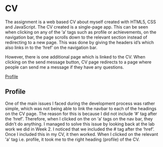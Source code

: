 # CV

The assignment is a web based CV about myself created with HTML5, CSS and JavaScript. 
The CV created is a single-page app. This can be seen when clicking on any of the ‘a’ tags such as profile or achievements, on the navigation bar, the page scrolls down to the relevant section instead of redirecting to a new page. This was done by giving the headers id’s which also links in to the ‘href’ on the navigation bar. 
 
However, there is one additional page which is linked to the CV. When clicking on the send message button, CV page redirects to a page where people can send me a message if they have any questions. 

<a href="#profile">Profile</a>
<h2 id="profile">Profile</h2>

One of the main issues I faced during the development process was rather simple, which was not being able to link the navbar to each of the headings on the CV page.  The reason for this is because I did not include ‘#’ tag after the ‘href’. Therefore, when I clicked on the on ‘a’ tags on the nav bar, they didn’t do anything.  I managed to solve this issue by looking back at the lab work we did in Week 2. I noticed that we included the # tag after the ‘href’. Once I included this in my CV, it then worked. When I clicked on the relevant 'a' tag i.e. profile, it took me to the right heading (profile) of the CV.  
			
